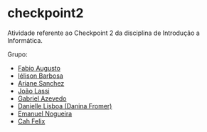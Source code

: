 # checkpoint2
Atividade referente ao Checkpoint 2 da disciplina de Introdução a Informática.

Grupo:
- [Fabio Augusto](https://github.com/FabioCTD)
- [Iélison Barbosa](https://github.com/ielison)
- [Ariane Sanchez](https://github.com/ArianeSanchez)
- [João Lassi](https://github.com/joaolassi)
- [Gabriel Azevedo](https://github.com/sbagerawt)
- [Danielle Lisboa (Danina Fromer)](https://github.com/daninafromer)
- [Emanuel Nogueira](https://github.com/emanuelnn)
- [Cah Felix](https://github.com/cgald-felix)
